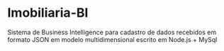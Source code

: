 # Imobiliaria-BI

Sistema de Business Intelligence para cadastro de dados recebidos em formato JSON em modelo multidimensional escrito em Node.js + MySql
